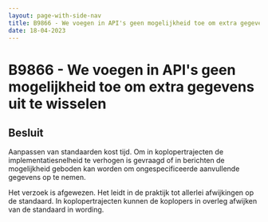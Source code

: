 ```yaml
---
layout: page-with-side-nav
title: B9866 - We voegen in API's geen mogelijkheid toe om extra gegevens uit te wisselen
date: 18-04-2023
---
```


# B9866 - We voegen in API's geen mogelijkheid toe om extra gegevens uit te wisselen

## Besluit

Aanpassen van standaarden kost tijd. Om in koplopertrajecten de implementatiesnelheid te verhogen is gevraagd of in berichten de mogelijkheid geboden kan worden om ongespecificeerde aanvullende gegevens op te nemen.

Het verzoek is afgewezen. Het leidt in de praktijk tot allerlei afwijkingen op de standaard. In koplopertrajecten kunnen de koplopers in overleg afwijken van de standaard in wording.